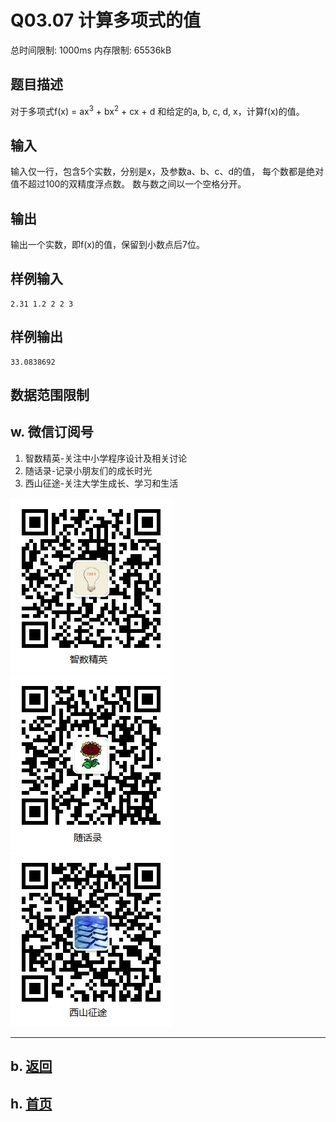 # Q03.07 计算多项式的值

总时间限制: 1000ms 内存限制: 65536kB

## 题目描述

对于多项式f(x) = ax<sup>3</sup> + bx<sup>2</sup> + cx + d
和给定的a, b, c, d, x，计算f(x)的值。

## 输入

输入仅一行，包含5个实数，分别是x，及参数a、b、c、d的值，
每个数都是绝对值不超过100的双精度浮点数。
数与数之间以一个空格分开。

## 输出

输出一个实数，即f(x)的值，保留到小数点后7位。

## 样例输入

    2.31 1.2 2 2 3

## 样例输出

    33.0838692

## 数据范围限制

## w. 微信订阅号

1. 智数精英-关注中小学程序设计及相关讨论
2. 随话录-记录小朋友们的成长时光
3. 西山征途-关注大学生成长、学习和生活

![欢迎关注“智数精英”订阅号](../../assets/me/img/idea8.jpg)
![欢迎关注“随话录”订阅号](../../assets/me/img/shl8.jpg)
![欢迎关注“西山征途”订阅号](../../assets/me/img/xszt8.jpg)

----------

## b. [返回](../)
    
## h. [首页](../../)


